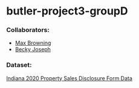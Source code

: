 # butler-project3-groupD

### Collaborators:
* [Max Browning](https://github.com/MaxBrowning)
* [Becky Joseph](https://github.com/Cosette3737)

### Dataset:
[Indiana 2020 Property Sales Disclosure Form Data](https://www.stats.indiana.edu/topic/sdf.asp)
